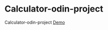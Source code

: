 # Calculator-odin-project
Calculator-odin-project
<a href="https://alihussienabdo.github.io/Calculator-odin-project/">Demo</a>
